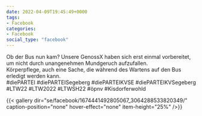 ```yaml
---
date: 2022-04-09T19:45:49+0000
tags:
- Facebook
categories:
- Facebook
social_type: "facebook"
---
```


Ob der Bus nun kam? Unsere GenossX haben sich erst einmal vorbereitet, um nicht durch unangenehmen Mundgeruch aufzufallen.  
Körperpflege, auch eine Sache, die während des Wartens auf den Bus erledigt werden kann.  
#diePARTEI #diePARTEISegeberg #diePARTEIKVSE #diePARTEIKVSegeberg #LTW22 #LTW2022 #LTWSH22 #öpnv #Kisdorferwohld


{{< gallery dir="se/facebook/1674441492805067_3064288533820349/" caption-position="none" hover-effect="none" item-height="25%" />}}

